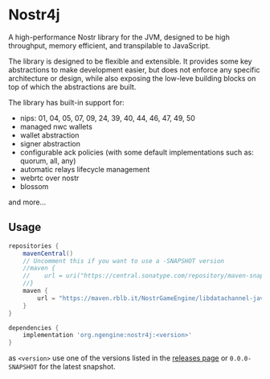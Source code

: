 # Nostr4j

A high-performance Nostr library for the JVM, designed to be high throughput, memory efficient, and transpilable to JavaScript.

The library is designed to be flexible and extensible. It provides some key abstractions to make development easier, but does not enforce any specific architecture or design, while also exposing the low-leve building blocks on top of which the abstractions are built.

The library has built-in support for:

- nips: 01, 04, 05, 07, 09, 24, 39, 40, 44, 46, 47, 49, 50
- managed nwc wallets
- wallet abstraction
- signer abstraction
- configurable ack policies (with some default implementations such as: quorum, all, any)
- automatic relays lifecycle management
- webrtc over nostr
- blossom 

and more...


## Usage

```gradle
repositories {
    mavenCentral()
    // Uncomment this if you want to use a -SNAPSHOT version
    //maven { 
    //    url = uri("https://central.sonatype.com/repository/maven-snapshots")
    //}
    maven {
        url = "https://maven.rblb.it/NostrGameEngine/libdatachannel-java"
    }
}

dependencies {
    implementation 'org.ngengine:nostr4j:<version>'
}
```

as `<version>` use one of the versions listed in the [releases page](/releases) or `0.0.0-SNAPSHOT` for the latest snapshot.